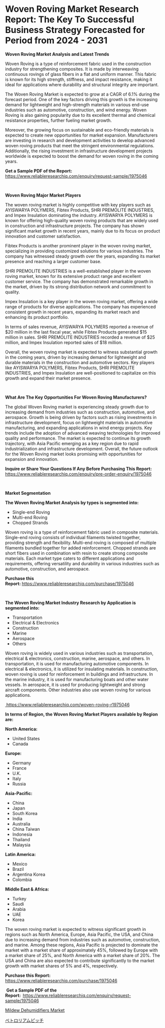 <p><h1>Woven Roving Market Research Report: The Key To Successful Business Strategy Forecasted for Period from 2024 - 2031</h1></p><p><strong>Woven Roving Market Analysis and Latest Trends</strong></p>
<p><p>Woven Roving is a type of reinforcement fabric used in the construction industry for strengthening composites. It is made by interweaving continuous rovings of glass fibers in a flat and uniform manner. This fabric is known for its high strength, stiffness, and impact resistance, making it ideal for applications where durability and structural integrity are important.</p><p>The Woven Roving Market is expected to grow at a CAGR of 6.1% during the forecast period. One of the key factors driving this growth is the increasing demand for lightweight and high-strength materials in various end-use industries such as automotive, construction, and wind energy. Woven Roving is also gaining popularity due to its excellent thermal and chemical resistance properties, further fueling market growth.</p><p>Moreover, the growing focus on sustainable and eco-friendly materials is expected to create new opportunities for market expansion. Manufacturers are investing in research and development activities to develop advanced woven roving products that meet the stringent environmental regulations. Additionally, the rising investment in infrastructure development projects worldwide is expected to boost the demand for woven roving in the coming years.</p></p>
<p><strong>Get a Sample PDF of the Report:&nbsp;</strong> <a href="https://www.reliableresearchiq.com/enquiry/request-sample/1975046">https://www.reliableresearchiq.com/enquiry/request-sample/1975046</a></p>
<p>&nbsp;</p>
<p><strong>Woven Roving Major Market Players</strong></p>
<p><p>The woven roving market is highly competitive with key players such as AYISWARYA POLYMERS, Fibtex Products, SHRI PREMOLITE INDUSTRIES, and Impex Insulation dominating the industry. AYISWARYA POLYMERS is known for offering high-quality woven roving products that are widely used in construction and infrastructure projects. The company has shown significant market growth in recent years, mainly due to its focus on product innovation and customer satisfaction.</p><p>Fibtex Products is another prominent player in the woven roving market, specializing in providing customized solutions for various industries. The company has witnessed steady growth over the years, expanding its market presence and reaching a larger customer base.</p><p>SHRI PREMOLITE INDUSTRIES is a well-established player in the woven roving market, known for its extensive product range and excellent customer service. The company has demonstrated remarkable growth in the market, driven by its strong distribution network and commitment to quality.</p><p>Impex Insulation is a key player in the woven roving market, offering a wide range of products for diverse applications. The company has experienced consistent growth in recent years, expanding its market reach and enhancing its product portfolio.</p><p>In terms of sales revenue, AYISWARYA POLYMERS reported a revenue of $20 million in the last fiscal year, while Fibtex Products generated $15 million in sales. SHRI PREMOLITE INDUSTRIES recorded a revenue of $25 million, and Impex Insulation reported sales of $18 million.</p><p>Overall, the woven roving market is expected to witness substantial growth in the coming years, driven by increasing demand for lightweight and durable materials in the construction and automotive sectors. Key players like AYISWARYA POLYMERS, Fibtex Products, SHRI PREMOLITE INDUSTRIES, and Impex Insulation are well-positioned to capitalize on this growth and expand their market presence.</p></p>
<p>&nbsp;</p>
<p><strong>What Are The Key Opportunities For Woven Roving Manufacturers?</strong></p>
<p><p>The global Woven Roving market is experiencing steady growth due to increasing demand from industries such as construction, automotive, and aerospace. Growth is being driven by factors such as rising investments in infrastructure development, focus on lightweight materials in automotive manufacturing, and expanding applications in wind energy projects. Key trends include the adoption of advanced weaving technologies for improved quality and performance. The market is expected to continue its growth trajectory, with Asia Pacific emerging as a key region due to rapid industrialization and infrastructure development. Overall, the future outlook for the Woven Roving market looks promising with opportunities for expansion and innovation.</p></p>
<p><strong>Inquire or Share Your Questions If Any Before Purchasing This Report:</strong> <a href="https://www.reliableresearchiq.com/enquiry/pre-order-enquiry/1975046">https://www.reliableresearchiq.com/enquiry/pre-order-enquiry/1975046</a></p>
<p>&nbsp;</p>
<p><strong>Market Segmentation</strong></p>
<p><strong>The Woven Roving Market Analysis by types is segmented into:</strong></p>
<p><ul><li>Single-end Roving</li><li>Multi-end Roving</li><li>Chopped Strands</li></ul></p>
<p><p>Woven roving is a type of reinforcement fabric used in composite materials. Single-end roving consists of individual filaments twisted together, providing strength and flexibility. Multi-end roving is composed of multiple filaments bundled together for added reinforcement. Chopped strands are short fibers used in combination with resin to create strong composite materials. Each market type caters to different applications and requirements, offering versatility and durability in various industries such as automotive, construction, and aerospace.</p></p>
<p><strong>Purchase this Report:&nbsp;</strong><a href="https://www.reliableresearchiq.com/purchase/1975046">https://www.reliableresearchiq.com/purchase/1975046</a></p>
<p>&nbsp;</p>
<p><strong>The Woven Roving Market Industry Research by Application is segmented into:</strong></p>
<p><ul><li>Transportation</li><li>Electrical & Electronics</li><li>Construction</li><li>Marine</li><li>Aerospace</li><li>Others</li></ul></p>
<p><p>Woven roving is widely used in various industries such as transportation, electrical & electronics, construction, marine, aerospace, and others. In transportation, it is used for manufacturing automotive components. In electrical & electronics, it is utilized for insulating materials. In construction, woven roving is used for reinforcement in buildings and infrastructure. In the marine industry, it is used for manufacturing boats and other water vessels. In aerospace, it is used for producing lightweight and strong aircraft components. Other industries also use woven roving for various applications.</p></p>
<p><a href="https://www.reliableresearchiq.com/woven-roving-r1975046">&nbsp;https://www.reliableresearchiq.com/woven-roving-r1975046</a></p>
<p><strong>In terms of Region, the Woven Roving Market Players available by Region are:</strong></p>
<p>
    <p> <strong> North America: </strong>
        <ul>
            <li>United States</li>
            <li>Canada</li>
        </ul>
        </p> 
    <p> <strong> Europe: </strong>
        <ul>
            <li>Germany</li>
            <li>France</li>
            <li>U.K.</li>
            <li>Italy</li>
            <li>Russia</li>
        </ul>
        </p> 
    <p> <strong> Asia-Pacific: </strong>
        <ul>
            <li>China</li>
            <li>Japan</li>
            <li>South Korea</li>
            <li>India</li>
            <li>Australia</li>
            <li>China Taiwan</li>
            <li>Indonesia</li>
            <li>Thailand</li>
            <li>Malaysia</li>
        </ul>
        </p> 
    <p> <strong> Latin America: </strong>
        <ul>
            <li>Mexico</li>
            <li>Brazil</li>
            <li>Argentina Korea</li>
            <li>Colombia</li>
        </ul>
        </p> 
    <p> <strong> Middle East & Africa: </strong>
        <ul>
            <li>Turkey</li>
            <li>Saudi</li>
            <li>Arabia</li>
            <li>UAE</li>
            <li>Korea</li>
        </ul>
    </p>
    </p>
<p><p>The woven roving market is expected to witness significant growth in regions such as North America, Europe, Asia Pacific, the USA, and China due to increasing demand from industries such as automotive, construction, and marine. Among these regions, Asia Pacific is projected to dominate the market with a market share of approximately 45%, followed by Europe with a market share of 25%, and North America with a market share of 20%. The USA and China are also expected to contribute significantly to the market growth with market shares of 5% and 4%, respectively.</p></p>
<p><strong>Purchase this Report: </strong><a href="https://www.reliableresearchiq.com/purchase/1975046">https://www.reliableresearchiq.com/purchase/1975046</a></p>
<p>&nbsp;<strong>Get a Sample PDF of the Report:&nbsp;&nbsp;</strong><a href="https://www.reliableresearchiq.com/enquiry/request-sample/1975046">https://www.reliableresearchiq.com/enquiry/request-sample/1975046</a></p>
<p><strong></strong></p>
<p><p><a href="https://github.com/PinkieRau13/Market-Research-Report-List-1/blob/main/mildew-dehumidifiers-market.md">Mildew Dehumidifiers Market</a></p><p><a href="https://github.com/sghwr779811674/Market-Research-Report-List-3/blob/main/26664733249.md">ペトロリアムピッチ</a></p></p>